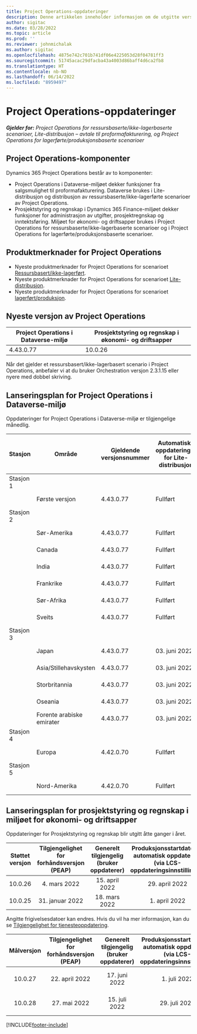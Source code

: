 ```yaml
---
title: Project Operations-oppdateringer
description: Denne artikkelen inneholder informasjon om de utgitte versjonene av Dynamics 365 Project Operations.
author: sigitac
ms.date: 03/28/2022
ms.topic: article
ms.prod: ''
ms.reviewer: johnmichalak
ms.author: sigitac
ms.openlocfilehash: 4875e742c701b741df06e4225053d28f04781ff3
ms.sourcegitcommit: 51745acac29dfacba43a4003d86baff4d6ca2fb8
ms.translationtype: HT
ms.contentlocale: nb-NO
ms.lasthandoff: 06/14/2022
ms.locfileid: "8959497"
---
```

# <a name="project-operations-updates"></a>Project Operations-oppdateringer

_**Gjelder for:** Project Operations for ressursbaserte/ikke-lagerbaserte scenarioer, Lite-distribusjon – avtale til proformafakturering, og Project Operations for lagerførte/produksjonsbaserte scenarioer_



## <a name="project-operations-components"></a>Project Operations-komponenter

Dynamics 365 Project Operations består av to komponenter:

- Project Operations i Dataverse-miljøet dekker funksjoner fra salgsmulighet til proformafakturering. Dataverse brukes i Lite-distribusjon og distribusjon av ressursbaserte/ikke-lagerførte scenarioer av Project Operations.
- Prosjektstyring og regnskap i Dynamics 365 Finance-miljøet dekker funksjoner for administrasjon av utgifter, prosjektregnskap og inntektsføring. Miljøet for økonomi- og driftsapper brukes i Project Operations for ressursbaserte/ikke-lagerbaserte scenarioer og i Project Operations for lagerførte/produksjonsbaserte scenarioer.

## <a name="project-operations-release-notes"></a>Produktmerknader for Project Operations
- Nyeste produktmerknader for Project Operations for scenarioet [Ressursbasert/ikke-lagerført](whats-new-may-2022-resource-based.md).
- Nyeste produktmerknader for Project Operations for scenarioet [Lite-distribusjon](../pro/whats-new/whats-new-may-2022-lite.md).
- Nyeste produktmerknader for Project Operations for scenarioet [lagerført/produksjon](../prod-pma/whats-new/whats-new-oct-2021-stocked.md).

## <a name="project-operations-latest-version"></a>Nyeste versjon av Project Operations

| Project Operations i Dataverse-miljø | Prosjektstyring og regnskap i økonomi- og driftsapper | 
| --- | --- |
| 4.43.0.77 | 10.0.26 |

Når det gjelder et ressursbasert/ikke-lagerbasert scenario i Project Operations, anbefaler vi at du bruker Orchestration versjon 2.3.1.15 eller nyere med dobbel skriving.

## <a name="release-schedule-for-project-operations-on-dataverse-environment"></a>Lanseringsplan for Project Operations i Dataverse-miljø

Oppdateringer for Project Operations i Dataverse-miljø er tilgjengelige månedlig. 

| Stasjon | Område | Gjeldende versjonsnummer | Automatiske oppdateringer for Lite-distribusjon | Automatiske oppdateringer for ressursbasert/ikke-lagerbasert distribusjon | Neste versjonsnummer | Neste versjon er allment tilgjengelig |
|-----------|-----------------------|-----------------|--------------------|---------------------|---------------------|---------------------|
| Stasjon 1 |   &nbsp;              |    &nbsp;       | &nbsp;             |      &nbsp;         |      &nbsp;         |      &nbsp;         |
|   &nbsp;  | Første versjon         |  4.43.0.77      | Fullført           | Fullført            | TBD                 | 01. juli 2022       |
| Stasjon 2 |   &nbsp;              |    &nbsp;       | &nbsp;             |      &nbsp;         |      &nbsp;         |      &nbsp;         |
|   &nbsp;  | Sør-Amerika         |  4.43.0.77      | Fullført           | Fullført            | TBD                 | 01. juli 2022       |
|   &nbsp;  | Canada                |  4.43.0.77      | Fullført           | Fullført            | TBD                 | 01. juli 2022       |
|   &nbsp;  | India                 |  4.43.0.77      | Fullført           | Fullført            | TBD                 | 01. juli 2022       |
|   &nbsp;  | Frankrike                |  4.43.0.77      | Fullført           | Fullført            | TBD                 | 01. juli 2022       |
|   &nbsp;  | Sør-Afrika          |  4.43.0.77      | Fullført           | Fullført            | TBD                 | 01. juli 2022       |
|   &nbsp;  | Sveits           |  4.43.0.77      | Fullført           | Fullført            | TBD                 | 01. juli 2022       |
| Stasjon 3 |      &nbsp;           |     &nbsp;      |     &nbsp;         |      &nbsp;         |      &nbsp;         |      &nbsp;         |
|   &nbsp;  | Japan                 |  4.43.0.77      | 03. juni 2022      | 03. juni 2022       | TBD                 | 08. juli 2022       |
|   &nbsp;  | Asia/Stillehavskysten          |  4.43.0.77      | 03. juni 2022      | 03. juni 2022       | TBD                 | 08. juli 2022       |
|   &nbsp;  | Storbritannia         |  4.43.0.77      | 03. juni 2022      | 03. juni 2022       | TBD                 | 08. juli 2022       |
|   &nbsp;  | Oseania               |  4.43.0.77      | 03. juni 2022      | 03. juni 2022       | TBD                 | 08. juli 2022       |
|   &nbsp;  | Forente arabiske emirater  |  4.43.0.77      | 03. juni 2022      | 03. juni 2022       | TBD                 | 08. juli 2022       |
| Stasjon 4 |     &nbsp;            |     &nbsp;      |     &nbsp;         |      &nbsp;         |      &nbsp;         |      &nbsp;         |
|   &nbsp;  | Europa                |  4.42.0.70      | Fullført           | Fullført            | 4.43.0.77           | 10. juni 2022       |
| Stasjon 5 |     &nbsp;            |     &nbsp;      |     &nbsp;         |      &nbsp;         |      &nbsp;         |      &nbsp;         |
|   &nbsp;  | Nord-Amerika         |  4.42.0.70      | Fullført           | Fullført            | 4.43.0.77           | 17. juni 2022       |

## <a name="release-schedule-for-project-management-and-accounting-in-the-finance-and-operations-apps-environment"></a>Lanseringsplan for prosjektstyring og regnskap i miljøet for økonomi- og driftsapper

Oppdateringer for Prosjektstyring og regnskap blir utgitt åtte ganger i året.

|Støttet versjon| Tilgjengelighet for forhåndsversjon (PEAP) | Generelt tilgjengelig (bruker oppdaterer) | Produksjonsstartdato for automatisk oppdatering (via LCS-oppdateringsinnstillinger) |   Slutt på service   |
|:---------------:|:---------------------------:|:---------------------------------:|:--------------------------------------------------------------------:|:------------------:|
|     10.0.26     |      4. mars 2022          |        15. april 2022             |                          29. april 2022                              | 15. juli 2022      |
|     10.0.25     |      31. januar 2022       |        18. mars 2022             |                          1. april 2022                               | 10. juni 2022      |


Angitte frigivelsesdatoer kan endres. Hvis du vil ha mer informasjon, kan du se [Tilgjengelighet for tjenesteoppdatering](/dynamics365/fin-ops-core/fin-ops/get-started/public-preview-releases?toc=%2fdynamics365%2ffinance%2ftoc.json).

|Målversjon | Tilgjengelighet for forhåndsversjon (PEAP) | Generelt tilgjengelig (bruker oppdaterer) | Produksjonsstartdato for automatisk oppdatering (via LCS-oppdateringsinnstillinger) |   Slutt på service   |
|:---------------:|:---------------------------:|:---------------------------------:|:--------------------------------------------------------------------:|:------------------:|
|     10.0.27     |      22. april 2022         |        17. juni 2022              |                          1. juli 2022                                | 16. september 2022 |
|     10.0.28     |      27. mai 2022           |        15. juli 2022              |                          29. juli 2022                               | 21. oktober 2022   |

[!INCLUDE[footer-include](../includes/footer-banner.md)]

